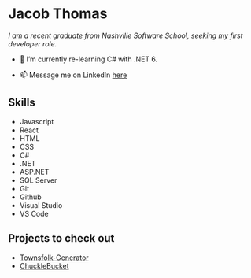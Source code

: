 # Jacob Thomas
*I am a recent graduate from Nashville Software School, seeking my first developer role.*

- 🌱 I’m currently re-learning C# with .NET 6.

- 📫 Message me on LinkedIn [here](https://www.linkedin.com/in/jacobgthomas/)

## Skills
- Javascript
- React
- HTML
- CSS
- C#
- .NET
- ASP.NET
- SQL Server
- Git
- Github
- Visual Studio
- VS Code

## Projects to check out
- [Townsfolk-Generator](https://github.com/jacobgt7/Townsfolk-Generator)
- [ChuckleBucket](https://github.com/jacobgt7/ChuckleBucket)

<!--
**jacobgt7/jacobgt7** is a ✨ _special_ ✨ repository because its `README.md` (this file) appears on your GitHub profile.

Here are some ideas to get you started:

- 🔭 I’m currently working on ...
- 🌱 I’m currently learning ...
- 👯 I’m looking to collaborate on ...
- 🤔 I’m looking for help with ...
- 💬 Ask me about ...
- 📫 How to reach me: ...
- 😄 Pronouns: ...
- ⚡ Fun fact: ...
-->
